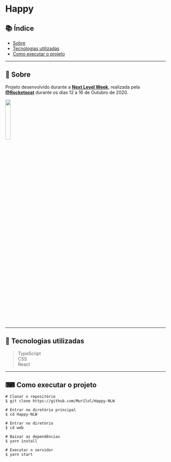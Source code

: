 
# Happy

## 📚 Índice 

-   [Sobre](#-sobre)
-   [Tecnologias utilizadas](#-tecnologias-utilizadas)
-   [Como executar o projeto](#-como-executar-o-projeto)

---

## 📖 Sobre

Projeto desenvolvido durante a **[Next Level Week](https://nextlevelweek.com/)**, realizada pela **[@Rocketseat](https://github.com/Rocketseat)** durante os dias 12 a 16 de Outubro de 2020.

<img src="https://camo.githubusercontent.com/e374677bcea8e624fe954b1bf81348f9bb4390df/68747470733a2f2f696b2e696d6167656b69742e696f2f6361706974616f2f50726f6666792f6e6c77325f36643750766c485a352e737667" width="18%">

---

## 🚀 Tecnologias utilizadas

> TypeScript <br/>
> CSS <br/>
> React <br/>

---

## ⌨ Como executar o projeto

```
# Clonar o repositório
$ git clone https://github.com/Mur1lol/Happy-NLW

# Entrar no diretório principal
$ cd Happy-NLW

# Entrar no diretório
$ cd web

# Baixar as dependências
$ yarn install

# Executar o servidor
$ yarn start
```

